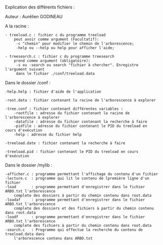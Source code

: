 Explication des différents fichiers : 

Auteur : Aurélien GODINEAU

A la racine : 

    - treeload.c : fichier c du programme treeload
        peut avoir comme argument (Facultatif):
         -c "chemin" pour modifier le chemin de l'arborescence; 
         -help ou --help ou help pour afficher l'aide; 

    - treesearch.c : fichier c du programme treesearch
        prend comme argument (obligatoire): 
         -s ou -search ou search "fichier à chercher". Enregistre l'argument suivant 
         dans le fichier ./conf/treeload.data

Dans le dossier /conf : 

    -help.help : fichier d'aide de l'application

    -root.data : fichier contenant la racine de l'arborescence à explorer

    -tree.conf : fichier contenant différentes variables : 
        -rootfile : adresse du fichier contenant la racine de l'arborescence à explorer
        -datafile : adresse du fichier contenant la recherche à faire
        -pidfile : adresse du fichier contenant le PID du treeload en cours d'exécution
        -help : adresse du fichier help

    -treeload.date : fichier contenant la recherche à faire

    -treeload.pid : fichier contenant le PID du treeload en cours d'exécution

Dans le dossier /mylib : 

    -afficher.c : programme permettant l'affichage du contenu d'un fichier
    -lecture.c  : programme qui lit le contenu de lpremière ligne d'un fichier 
    -load       : programme permettant d'enregistrer dans le fichier ARBO.txt l'arborescence
        complete des dossiers à partir du chemin contenu dans root.data
    -loadaf     : programme permettant d'enregistrer dans le fichier ARBO.txt l'arborescence
        complete des dossiers et des fichiers à partir du chemin contenu dans root.data
    -loadf      : programme permettant d'enregistrer dans le fichier ARBO.txt l'arborescence
        complete des fichiers à partir du chemin contenu dans root.data
    -search.c   : Programme qui effectue la recherche du contenu de treeload.data dans
        l'arborescence contenu dans ARBO.txt
    

